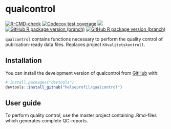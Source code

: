 
<!-- README.md is generated from README.Rmd. Please edit that file -->

# qualcontrol

<!-- badges: start -->

[![R-CMD-check](https://github.com/helseprofil/qualcontrol/workflows/R-CMD-check/badge.svg)](https://github.com/helseprofil/qualcontrol/actions)
[![Codecov test
coverage](https://img.shields.io/codecov/c/github/helseprofil/qualcontrol?logo=codecov)](https://app.codecov.io/gh/helseprofil/qualcontrol?branch=main)
[![](https://img.shields.io/badge/lifecycle-stable-green.svg)](https://lifecycle.r-lib.org/articles/stages.html#stable)
[![GitHub R package version
(branch)](https://img.shields.io/github/r-package/v/helseprofil/qualcontrol/main)](https://github.com/helseprofil/qualcontrol)
[![GitHub R package version
(branch)](https://img.shields.io/github/r-package/v/helseprofil/qualcontrol/dev)](https://github.com/helseprofil/qualcontrol)
<!-- badges: end -->

`qualcontrol` contains functions necessary to perform the quality
control of publication-ready data files. Replaces project
`KHvalitetskontroll`.

## Installation

You can install the development version of qualcontrol from
[GitHub](https://github.com/) with:

``` r
# install.packages("devtools")
devtools::install_github("helseprofil/qualcontrol")
```

## User guide

To perform quality control, use the master project containing .Rmd-files
which generates complete QC-reports.
